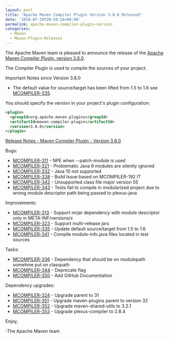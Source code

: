 ```yaml
---
layout: post
title: "Apache Maven Compiler Plugin Version 3.8.0 Released"
date: '2018-07-29T20:50:16+00:00'
permalink: apache-maven-compiler-plugin-version
categories:
  - Maven
  - Maven-Plugin-Releases
---
```

The Apache Maven team is pleased to announce the release of the
[Apache Maven Compiler Plugin, version 3.8.0](https://maven.apache.org/plugins/maven-compiler-plugin/).

The Compiler Plugin is used to compile the sources of your project.

Important Notes since Version 3.8.0

* The default value for source/target has been lifted
  from 1.5 to 1.6 see [MCOMPILER-335](https://issues.apache.org/jira/browse/MCOMPILER-335).


You should specify the version in your project's plugin configuration:

```xml
<plugin>
  <groupId>org.apache.maven.plugins</groupId>
  <artifactId>maven-compiler-plugin</artifactId>
  <version>3.8.0</version>
</plugin>
```

<!-- more -->

[Release Notes - Maven Compiler Plugin - Version 3.8.0](https://issues.apache.org/jira/secure/ReleaseNote.jspa?projectId=12317225&version=12341563)


Bugs:

* [MCOMPILER-311](https://issues.apache.org/jira/browse/MCOMPILER-311) - NPE when --patch-module is used
* [MCOMPILER-321](https://issues.apache.org/jira/browse/MCOMPILER-321) - Problematic Java 9 modules are silently ignored
* [MCOMPILER-332](https://issues.apache.org/jira/browse/MCOMPILER-332) - Java 10 not supported
* [MCOMPILER-338](https://issues.apache.org/jira/browse/MCOMPILER-338) - Build Issue based on MCOMPILER-192 IT
* [MCOMPILER-342](https://issues.apache.org/jira/browse/MCOMPILER-342) - Unsupported class file major version 55
* [MCOMPILER-343](https://issues.apache.org/jira/browse/MCOMPILER-343) - Tests fail to compile in modularized project due to wrong module descriptor path being passed to plexus-java

Improvements:

* [MCOMPILER-313](https://issues.apache.org/jira/browse/MCOMPILER-313) - Support mrjar dependency with module descriptor only in META-INF/versions/x
* [MCOMPILER-323](https://issues.apache.org/jira/browse/MCOMPILER-323) - Support multi-release jars
* [MCOMPILER-335](https://issues.apache.org/jira/browse/MCOMPILER-335) - Update default source/target from 1.5 to 1.6
* [MCOMPILER-341](https://issues.apache.org/jira/browse/MCOMPILER-341) - Compile module-info.java files located in test sources

Tasks:

* [MCOMPILER-336](https://issues.apache.org/jira/browse/MCOMPILER-336) - Dependency that should be on modulepath sometime put on classpath
* [MCOMPILER-344](https://issues.apache.org/jira/browse/MCOMPILER-344) - Deprecate <optimize> flag
* [MCOMPILER-350](https://issues.apache.org/jira/browse/MCOMPILER-350) - Add GitHub Documentation

Dependency upgrades:

* [MCOMPILER-324](https://issues.apache.org/jira/browse/MCOMPILER-324) - Upgrade parent to 31
* [MCOMPILER-351](https://issues.apache.org/jira/browse/MCOMPILER-351) - Upgrade maven-plugins parent to version 32
* [MCOMPILER-352](https://issues.apache.org/jira/browse/MCOMPILER-352) - Upgrade maven-shared-utils to 3.2.1
* [MCOMPILER-353](https://issues.apache.org/jira/browse/MCOMPILER-353) - Upgrade plexus-compiler to 2.8.4

Enjoy,

-The Apache Maven team
